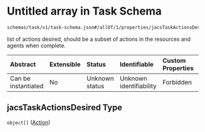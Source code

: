 # Untitled array in Task Schema

```txt
schemas/task/v1/task-schema.json#/allOf/1/properties/jacsTaskActionsDesired
```

list of actions desired, should be a subset of actions in the resources and agents when complete.

| Abstract            | Extensible | Status         | Identifiable            | Custom Properties | Additional Properties | Access Restrictions | Defined In                                                                                                   |
| :------------------ | :--------- | :------------- | :---------------------- | :---------------- | :-------------------- | :------------------ | :----------------------------------------------------------------------------------------------------------- |
| Can be instantiated | No         | Unknown status | Unknown identifiability | Forbidden         | Allowed               | none                | [task.schema.json\*](../../https:/hai.ai/schemas/=./schemas/task/v1/task.schema.json "open original schema") |

## jacsTaskActionsDesired Type

`object[]` ([Action](task-allof-1-properties-jacstaskactionsdesired-action.md))
